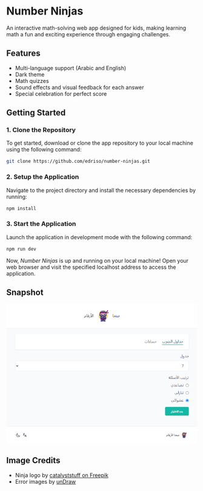 # Number Ninjas

An interactive math-solving web app designed for kids, making learning math a fun and exciting experience through engaging challenges.

## Features

- Multi-language support (Arabic and English)
- Dark theme
- Math quizzes
- Sound effects and visual feedback for each answer
- Special celebration for perfect score

## Getting Started

### 1. Clone the Repository

To get started, download or clone the app repository to your local machine using the following command:

```bash
git clone https://github.com/edriso/number-ninjas.git
```

### 2. Setup the Application

Navigate to the project directory and install the necessary dependencies by running:

```bash
npm install
```

### 3. Start the Application

Launch the application in development mode with the following command:

```bash
npm run dev
```

Now, _Number Ninjas_ is up and running on your local machine! Open your web browser and visit the specified localhost address to access the application.

## Snapshot

![Screenshot](snapshot.png)

## Image Credits

- Ninja logo by [catalyststuff on Freepik](https://www.freepik.com/free-vector/cute-ninja-with-shuriken-cartoon-flat-cartoon-style_12873501.htm#query=cute%20ninja&position=4&from_view=keyword&track=ais&uuid=510e3e64-f47e-4ae9-bc7e-78982e2076ce)
- Error images by [unDraw](https://undraw.co/)
